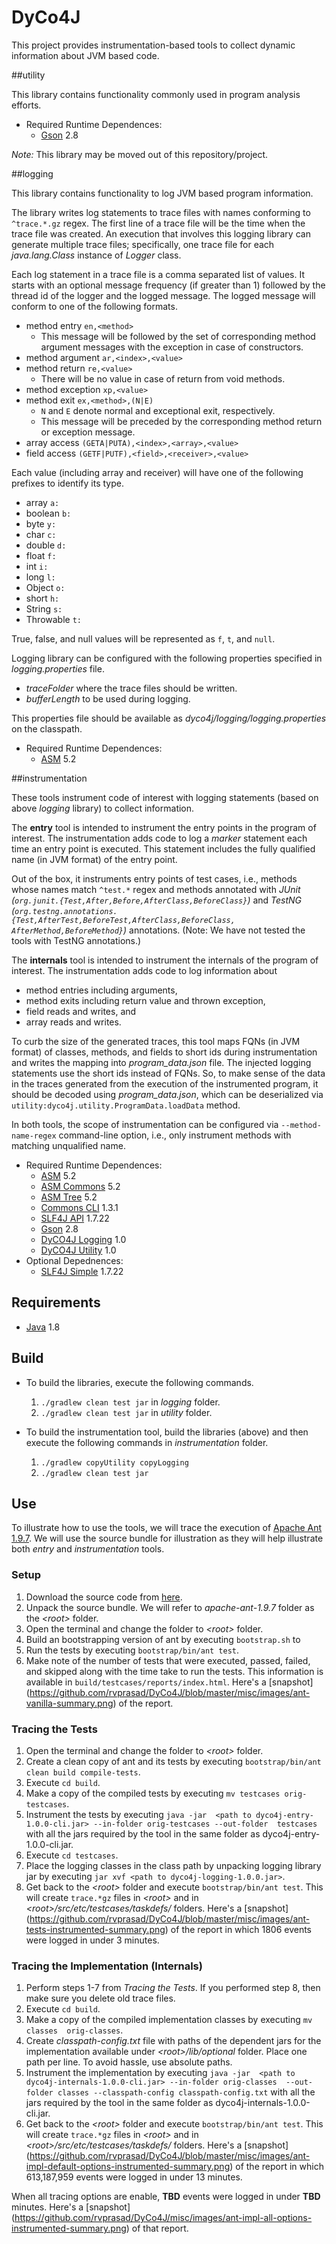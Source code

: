# DyCo4J

This project provides instrumentation-based tools to collect dynamic information
about JVM based code.

##utility 

This library contains functionality commonly used in program analysis efforts.  
- Required Runtime Dependences:
    - [Gson](https://github.com/google/gson) 2.8
        
_Note:_ This library may be moved out of this repository/project.  


##logging
 
This library contains functionality to log JVM based program information.
  
The library writes log statements to trace files with names conforming to
`^trace.*.gz` regex.  The first line of a trace file will be the time when the
trace file was created.  An execution that involves this logging library can
generate multiple trace files; specifically, one trace file for each
_java.lang.Class_ instance of _Logger_ class.
  
Each log statement in a trace file is a comma separated list of values.  It
starts with an optional message frequency (if greater than 1) followed by the
thread id of the logger and the logged message.  The logged message will
conform to one of the following formats.
- method entry `en,<method>`
  - This message will be followed by the set of corresponding method 
    argument messages with the exception in case of constructors.
- method argument `ar,<index>,<value>`
- method return `re,<value>`
  - There will be no value in case of return from void methods.
- method exception `xp,<value>`
- method exit `ex,<method>,(N|E)`
  - `N` and `E` denote normal and exceptional exit, respectively.
  - This message will be preceded by the corresponding method return or 
    exception message.
- array access `(GETA|PUTA),<index>,<array>,<value>`
- field access `(GETF|PUTF),<field>,<receiver>,<value>`
    
Each value (including array and receiver) will have one of the following
prefixes to identify its type.
- array `a:`
- boolean `b:`
- byte `y:`
- char `c:`
- double `d:`
- float `f:`
- int `i:`
- long `l:`
- Object `o:`
- short `h:`
- String `s:`
- Throwable `t:`
    
True, false, and null values will be represented as `f`, `t`, and `null`.

Logging library can be configured with the following properties specified in
_logging.properties_ file.
  - _traceFolder_ where the trace files should be written.
  - _bufferLength_ to be used during logging.
  
This properties file should be available as _dyco4j/logging/logging.properties_
on the classpath.
  
- Required Runtime Dependences:
    - [ASM](http://asm.ow2.org/) 5.2


##instrumentation
    
These tools instrument code of interest with logging statements (based on above
_logging_ library) to collect information.  
  
The **entry** tool is intended to instrument the entry points in the program of
interest.  The instrumentation adds code to log a _marker_ statement each time
an entry point is executed.  This statement includes the fully qualified name
(in JVM format) of the entry point.
  
Out of the box, it instruments entry points of test cases, i.e., methods whose
names match `^test.*` regex and methods annotated with _JUnit
(`org.junit.{Test,After,Before,AfterClass,BeforeClass}`)_ and _TestNG
(`org.testng.annotations.{Test,AfterTest,BeforeTest,AfterClass,BeforeClass,
AfterMethod,BeforeMethod}`)_ annotations. (Note: We have not tested the tools
with TestNG annotations.)  
  
The **internals** tool is intended to instrument the internals of the program
of interest.  The instrumentation adds code to log information about
- method entries including arguments,
- method exits including return value and thrown exception, 
- field reads and writes, and 
- array reads and writes.
    
To curb the size of the generated traces, this tool maps FQNs (in JVM format)
of classes, methods, and fields to short ids during instrumentation and writes
the mapping into _program_data.json_ file. The injected logging statements use
the short ids instead of FQNs.  So, to make sense of the data in the traces
generated from the execution of the instrumented program, it should be decoded
using _program_data.json_, which can be deserialized via
`utility:dyco4j.utility.ProgramData.loadData` method.  

In both tools, the scope of instrumentation can be configured via
`--method-name-regex` command-line option, i.e., only instrument methods with
matching unqualified name.
  
- Required Runtime Dependences:
    - [ASM](http://asm.ow2.org/) 5.2 
    - [ASM Commons](http://asm.ow2.org/) 5.2
    - [ASM Tree](http://asm.ow2.org/) 5.2
    - [Commons CLI](http://commons.apache.org/proper/commons-cli/) 1.3.1
    - [SLF4J API](http://www.slf4j.org/) 1.7.22
    - [Gson](https://github.com/google/gson) 2.8
    - [DyCO4J Logging](https://github.com/rvprasad/DyCo4J) 1.0
    - [DyCO4J Utility](https://github.com/rvprasad/DyCo4J) 1.0
- Optional Depednences:
    - [SLF4J Simple](http://www.slf4j.org/) 1.7.22
        
        
## Requirements
- [Java](http://www.oracle.com/technetwork/java/javase/%20downloads/index.html) 1.8


## Build 
- To build the libraries, execute the following commands.
    1. `./gradlew clean test jar` in _logging_ folder.
    2. `./gradlew clean test jar` in _utility_ folder.

- To build the instrumentation tool, build the libraries (above) and then 
  execute the following commands in _instrumentation_ folder.
    1. `./gradlew copyUtility copyLogging`
    2. `./gradlew clean test jar`
    

## Use

To illustrate how to use the tools, we will trace the execution of 
[Apache Ant 1.9.7](http://ant.apache.org/).  We will use the source bundle for 
illustration as they will help illustrate both _entry_ and _instrumentation_ 
tools.

### Setup
1. Download the source code from [here](http://ant.apache.org/srcdownload.cgi).
2. Unpack the source bundle.  We will refer to _apache-ant-1.9.7_ folder as the 
   _\<root>_ folder.
3. Open the terminal and change the folder to _\<root>_ folder.
4. Build an bootstrapping version of ant by executing `bootstrap.sh` to 
5. Run the tests by executing `bootstrap/bin/ant test`.
6. Make note of the number of tests that were executed, passed, failed, and 
   skipped along with the time take to run the tests.  This information is
   available in `build/testcases/reports/index.html`.  Here's a [snapshot]
   (https://github.com/rvprasad/DyCo4J/blob/master/misc/images/ant-vanilla-summary.png)
   of the report.

### Tracing the Tests
1. Open the terminal and change the folder to _\<root>_ folder.
2. Create a clean copy of ant and its tests by executing 
   `bootstrap/bin/ant clean build compile-tests`.
3. Execute `cd build`.
4. Make a copy of the compiled tests by executing `mv testcases orig-testcases`.
5. Instrument the tests by executing `java -jar 
   <path to dyco4j-entry-1.0.0-cli.jar> --in-folder orig-testcases --out-folder 
   testcases` with all the jars required by the tool in the same folder as 
   dyco4j-entry-1.0.0-cli.jar.
6. Execute `cd testcases`.
7. Place the logging classes in the class path by unpacking logging library jar
   by executing `jar xvf <path to dyco4j-logging-1.0.0.jar>`.
8. Get back to the _\<root>_ folder and execute `bootstrap/bin/ant test`.  This
   will create `trace.*gz` files in _\<root>_ and in 
   _\<root>/src/etc/testcases/taskdefs/_ folders.  Here's a [snapshot]
   (https://github.com/rvprasad/DyCo4J/blob/master/misc/images/ant-tests-instrumented-summary.png)
   of the report in which 1806 events were logged in under 3 minutes.
   
### Tracing the Implementation (Internals)
1. Perform steps 1-7 from _Tracing the Tests_.  If you performed step 8, then 
   make sure you delete old trace files.
2. Execute `cd build`.
3. Make a copy of the compiled implementation classes by executing `mv classes 
   orig-classes`.
4. Create _classpath-config.txt_ file with paths of the dependent jars for the 
   implementation available under _\<root>/lib/optional_ folder.  Place one 
   path per line.  To avoid hassle, use absolute paths.
5. Instrument the implementation by executing `java -jar 
   <path to dyco4j-internals-1.0.0-cli.jar> --in-folder orig-classes 
   --out-folder classes --classpath-config classpath-config.txt` 
   with all the jars required by the tool in the same folder as 
   dyco4j-internals-1.0.0-cli.jar.
6. Get back to the _\<root>_ folder and execute `bootstrap/bin/ant test`.  This
   will create `trace.*gz` files in _\<root>_ and in 
   _\<root>/src/etc/testcases/taskdefs/_ folders.  Here's a [snapshot]
   (https://github.com/rvprasad/DyCo4J/blob/master/misc/images/ant-impl-default-options-instrumented-summary.png)
   of the report in which 613,187,959 events were logged in under 13 minutes.


When all tracing options are enable, **TBD** events were logged in under **TBD** minutes.
Here's a [snapshot]
(https://github.com/rvprasad/DyCo4J/misc/images/ant-impl-all-options-instrumented-summary.png) 
of that report.
